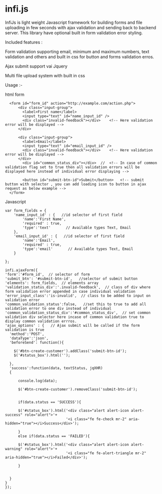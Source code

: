 # infi.js
InfiJs is light weight Javascript framework for building forms and file uploading in few seconds with ajax validation and sending back to backend server. This library have optional built in form validation error styling.

Included features : 

Form validation supporting email, minimum and maximum numbers, text validation and others and built in css for button and forms validation erros. 

Ajax submit support vai Jquery
  
Multi file upload system with built in css


Usage :-

html form
```  
  <form id="form_id" action="http://example.com/action.php">
      <div class="input-group">
        <label>First name</label>
        <input type="text" id="name_input_id" />
        <div class="invalid-feedback"></div>    <!-- Here validation error will be displayed -->
      </div>
      
      <div class="input-group">
        <label>Email</label>
        <input type="text" id="email_input_id" />
        <div class="invalid-feedback"></div>    <!-- Here validation error will be displayed -->
      </div>      
        <div id="common_status_div"></div>  //  <!-- In case of common validation flag set to true then all validation errors will be displayed here instead of individual error displaying -->
        
        <button id="submit-btn-id">Submit</button>   <!-- submit button with selector , you can add loading icon to button in ajax request as below example --> 
  </form>
```   

Javascript
    
```    
var form_fields = {
    'name_input_id' : {   //id selector of first field
        'name':'First Name',    
        'required' : true,
        'type':'text'       // Available types Text, Email
    },
    'email_input_id' : {   //id selector of first field
        'name':'Email',    
        'required' : true,
        'type':'email'       // Available types Text, Email
    }    
    
};
         
infi.ajaxForm({
'form':'#form_id',  // selector of form
'submit_btn': '#submit-btn-id',   //selector of submit button
'elements': form_fields,  // elements array
'validation_status_div':'.invalid-feedback',  // class of div where form validation error appended in case individual validation 
'error_input_class':'is-invalid',  // class to be added to input on validation error
'common_validation_status':false,   //set this to true to add all validation error to one div instead of individual
'common_validation_status_div':'#common_status_div',  // set common validation div selector here incase of common validation true to display common validation errros.
'ajax_options' : {   // Ajax submit will be called if the form validation is true
  'method':'POST',
  'dataType':'json',
  'beforeSend': function(){

    $('#btn-create-customer').addClass('submit-btn-id');
    $('#status_box').html('');

  },
  'success':function(data, textStatus, jqXHR) 
  {

      console.log(data);

      $('#btn-create-customer').removeClass('submit-btn-id');


      if(data.status == 'SUCCESS'){   
       
      $('#status_box').html('<div class="alert alert-icon alert-success" role="alert">'+
                            '<i class="fe fe-check mr-2" aria-hidden="true"></i>Success</div>');

      }
      else if(data.status == 'FAILED'){

      $('#status_box').html('<div class="alert alert-icon alert-warning" role="alert">'+
                            '<i class="fe fe-alert-triangle mr-2" aria-hidden="true"></i>Failed</div>');

      }                     


  }     
}
});   

```	      
